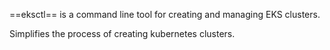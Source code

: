 
==eksctl== is a command line tool for creating and managing EKS clusters. 

Simplifies the process of creating kubernetes clusters. 